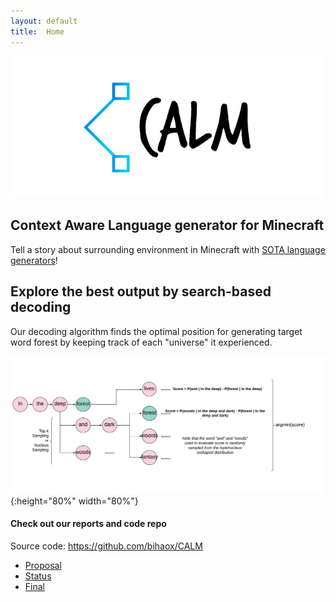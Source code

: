 ```yaml
---
layout: default
title:  Home
---
```


![](src/logo0.PNG)

## Context Aware Language generator for Minecraft

Tell a story about surrounding environment in Minecraft with [SOTA language generators](https://huggingface.co/)!

## Explore the best output by search-based decoding

Our decoding algorithm finds the optimal position for generating target word forest by keeping track of each "universe" it experienced.

![](src/decoding.png){:height="80%" width="80%"}

#### Check out our reports and code repo

Source code: https://github.com/bihaox/CALM 

- [Proposal](proposal.html)
- [Status](status.html)
- [Final](final.html)


